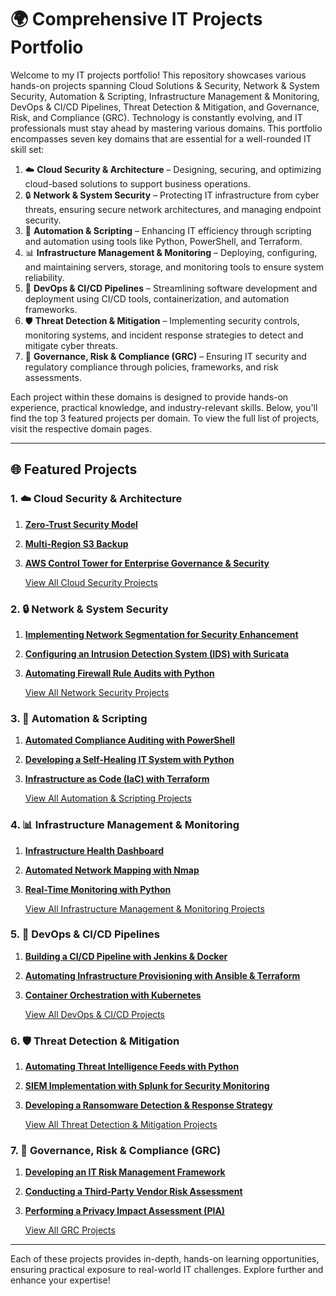 # 🌍 Comprehensive IT Projects Portfolio

Welcome to my IT projects portfolio! This repository showcases various hands-on projects spanning Cloud Solutions & Security, Network & System Security, Automation & Scripting, Infrastructure Management & Monitoring, DevOps & CI/CD Pipelines, Threat Detection & Mitigation, and Governance, Risk, and Compliance (GRC). Technology is constantly evolving, and IT professionals must stay ahead by mastering various domains. This portfolio encompasses seven key domains that are essential for a well-rounded IT skill set:

1. ☁️ **Cloud Security & Architecture** – Designing, securing, and optimizing cloud-based solutions to support business operations.
2. 🔒 **Network & System Security** – Protecting IT infrastructure from cyber threats, ensuring secure network architectures, and managing endpoint security.
3. 🤖 **Automation & Scripting** – Enhancing IT efficiency through scripting and automation using tools like Python, PowerShell, and Terraform.
4. 📊 **Infrastructure Management & Monitoring** – Deploying, configuring, and maintaining servers, storage, and monitoring tools to ensure system reliability.
5. 🚀 **DevOps & CI/CD Pipelines** – Streamlining software development and deployment using CI/CD tools, containerization, and automation frameworks.
6. 🛡️ **Threat Detection & Mitigation** – Implementing security controls, monitoring systems, and incident response strategies to detect and mitigate cyber threats.
7. 📜 **Governance, Risk & Compliance (GRC)** – Ensuring IT security and regulatory compliance through policies, frameworks, and risk assessments.

Each project within these domains is designed to provide hands-on experience, practical knowledge, and industry-relevant skills. Below, you'll find the top 3 featured projects per domain. To view the full list of projects, visit the respective domain pages.

---

## 🌐 Featured Projects

### 1. ☁️ **Cloud Security & Architecture**
1. **[Zero-Trust Security Model](IT_Projects/Cloud_Security/Zero_Trust_Security_Model.md)**
2. **[Multi-Region S3 Backup](IT_Projects/Cloud_Security/Multi-Region_S3_Backup.md)**
3. **[AWS Control Tower for Enterprise Governance & Security](IT_Projects/Cloud_Security/AWS_Control_Tower.md)**

    [View All Cloud Security Projects](IT_Projects/Cloud_Security/cloud-security.md)

### 2. 🔒 **Network & System Security**
1. **[Implementing Network Segmentation for Security Enhancement](IT_Projects/Network_Security/Network_Segmentation.md)**
2. **[Configuring an Intrusion Detection System (IDS) with Suricata](IT_Projects/Network_Security/Intrusion_Detection_Suricata.md)**
3. **[Automating Firewall Rule Audits with Python](IT_Projects/Network_Security/Firewall_Rule_Audit.md)**

    [View All Network Security Projects](IT_Projects/Network_Security/network-security.md)

### 3. 🤖 **Automation & Scripting**
1. **[Automated Compliance Auditing with PowerShell](IT_Projects/Automation/Compliance_Auditing_PowerShell.md)**
2. **[Developing a Self-Healing IT System with Python](IT_Projects/Automation/Self-Healing_IT_System.md)**
3. **[Infrastructure as Code (IaC) with Terraform](IT_Projects/Automation/Infrastructure_as_Code_Terraform.md)**

    [View All Automation & Scripting Projects](IT_Projects/Automation/automation-scripting.md)

### 4. 📊 **Infrastructure Management & Monitoring**
1. **[Infrastructure Health Dashboard](Project_Link_Here)**
2. **[Automated Network Mapping with Nmap](Project_Link_Here)**
3. **[Real-Time Monitoring with Python](Project_Link_Here)**

    [View All Infrastructure Management & Monitoring Projects](infrastructure-monitoring.md)

### 5. 🚀 **DevOps & CI/CD Pipelines**
1. **[Building a CI/CD Pipeline with Jenkins & Docker](Project_Link_Here)**
2. **[Automating Infrastructure Provisioning with Ansible & Terraform](Project_Link_Here)**
3. **[Container Orchestration with Kubernetes](Project_Link_Here)**

    [View All DevOps & CI/CD Projects](devops-ci-cd.md)

### 6. 🛡️ **Threat Detection & Mitigation**
1. **[Automating Threat Intelligence Feeds with Python](Project_Link_Here)**
2. **[SIEM Implementation with Splunk for Security Monitoring](Project_Link_Here)**
3. **[Developing a Ransomware Detection & Response Strategy](Project_Link_Here)**

    [View All Threat Detection & Mitigation Projects](threat-detection.md)

### 7. 📜 **Governance, Risk & Compliance (GRC)**
1. **[Developing an IT Risk Management Framework](Project_Link_Here)**
2. **[Conducting a Third-Party Vendor Risk Assessment](Project_Link_Here)**
3. **[Performing a Privacy Impact Assessment (PIA)](Project_Link_Here)**

    [View All GRC Projects](grc.md)

---

Each of these projects provides in-depth, hands-on learning opportunities, ensuring practical exposure to real-world IT challenges. Explore further and enhance your expertise!
